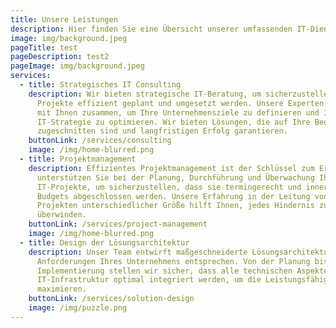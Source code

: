 ```yaml
---
title: Unsere Leistungen
description: Hier finden Sie eine Übersicht unserer umfassenden IT-Dienstleistungen.
image: img/background.jpeg
pageTitle: test
pageDescription: test2
pageImage: img/background.jpeg
services:
  - title: Strategisches IT Consulting
    description: Wir bieten strategische IT-Beratung, um sicherzustellen, dass Ihre
      Projekte effizient geplant und umgesetzt werden. Unsere Experten arbeiten
      mit Ihnen zusammen, um Ihre Unternehmensziele zu definieren und Ihre
      IT-Strategie zu optimieren. Wir bieten Lösungen, die auf Ihre Bedürfnisse
      zugeschnitten sind und langfristigen Erfolg garantieren.
    buttonLink: /services/consulting
    image: /img/home-blurred.png
  - title: Projektmanagement
    description: Effizientes Projektmanagement ist der Schlüssel zum Erfolg. Wir
      unterstützen Sie bei der Planung, Durchführung und Überwachung Ihrer
      IT-Projekte, um sicherzustellen, dass sie termingerecht und innerhalb des
      Budgets abgeschlossen werden. Unsere Erfahrung in der Leitung von
      Projekten unterschiedlicher Größe hilft Ihnen, jedes Hindernis zu
      überwinden.
    buttonLink: /services/project-management
    image: /img/home-blurred.png
  - title: Design der Lösungsarchitektur
    description: Unser Team entwirft maßgeschneiderte Lösungsarchitekturen, die den
      Anforderungen Ihres Unternehmens entsprechen. Von der Planung bis zur
      Implementierung stellen wir sicher, dass alle technischen Aspekte Ihrer
      IT-Infrastruktur optimal integriert werden, um die Leistungsfähigkeit zu
      maximieren.
    buttonLink: /services/solution-design
    image: /img/puzzle.png
---
```

